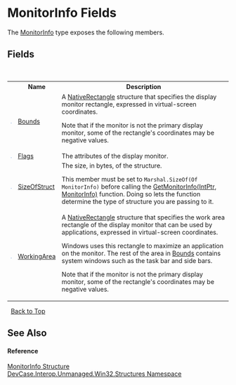 # MonitorInfo Fields
 

The <a href="T_DevCase_Interop_Unmanaged_Win32_Structures_MonitorInfo">MonitorInfo</a> type exposes the following members.


## Fields
&nbsp;<table><tr><th></th><th>Name</th><th>Description</th></tr><tr><td>![Public field](media/pubfield.gif "Public field")</td><td><a href="F_DevCase_Interop_Unmanaged_Win32_Structures_MonitorInfo_Bounds">Bounds</a></td><td>
A <a href="T_DevCase_Interop_Unmanaged_Win32_Structures_NativeRectangle">NativeRectangle</a> structure that specifies the display monitor rectangle, expressed in virtual-screen coordinates. 

 Note that if the monitor is not the primary display monitor, some of the rectangle's coordinates may be negative values.</td></tr><tr><td>![Public field](media/pubfield.gif "Public field")</td><td><a href="F_DevCase_Interop_Unmanaged_Win32_Structures_MonitorInfo_Flags">Flags</a></td><td>
The attributes of the display monitor.</td></tr><tr><td>![Public field](media/pubfield.gif "Public field")</td><td><a href="F_DevCase_Interop_Unmanaged_Win32_Structures_MonitorInfo_SizeOfStruct">SizeOfStruct</a></td><td>
The size, in bytes, of the structure. 

 This member must be set to `Marshal.SizeOf(Of MonitorInfo)` before calling the <a href="M_DevCase_Interop_Unmanaged_Win32_NativeMethods_GetMonitorInfo">GetMonitorInfo(IntPtr, MonitorInfo)</a> function. Doing so lets the function determine the type of structure you are passing to it.</td></tr><tr><td>![Public field](media/pubfield.gif "Public field")</td><td><a href="F_DevCase_Interop_Unmanaged_Win32_Structures_MonitorInfo_WorkingArea">WorkingArea</a></td><td>
A <a href="T_DevCase_Interop_Unmanaged_Win32_Structures_NativeRectangle">NativeRectangle</a> structure that specifies the work area rectangle of the display monitor that can be used by applications, expressed in virtual-screen coordinates. 

 Windows uses this rectangle to maximize an application on the monitor. The rest of the area in <a href="F_DevCase_Interop_Unmanaged_Win32_Structures_MonitorInfoEx_Bounds">Bounds</a> contains system windows such as the task bar and side bars. 

 Note that if the monitor is not the primary display monitor, some of the rectangle's coordinates may be negative values.</td></tr></table>&nbsp;
<a href="#monitorinfo-fields">Back to Top</a>

## See Also


#### Reference
<a href="T_DevCase_Interop_Unmanaged_Win32_Structures_MonitorInfo">MonitorInfo Structure</a><br /><a href="N_DevCase_Interop_Unmanaged_Win32_Structures">DevCase.Interop.Unmanaged.Win32.Structures Namespace</a><br />